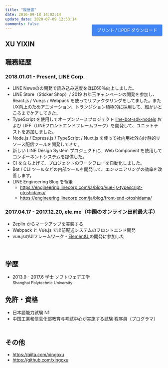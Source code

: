 ```yaml
---
title: "履歴書"
date: 2016-09-18 14:02:14
update_date: 2020-07-09 12:53:14
comments: false
---
```


<button id="print" onclick="print();ga('send','event','click','resumeDownload')">プリント / PDF ダウンロード </button>

## XU YIXIN

## 職務経歴

### 2018.01.01 - Present, LINE Corp.
- LINE Newsのの開発で読み込み速度をほぼ60％向上しました。
- LINE Store（Sticker Shop）/ 2019 お年玉キャンペーンの開発を参加し、React.js / Vue.js / Webpack を使ってリファクタリングをしてました。またUX向上のためアニメーション、トランジション積極的に採用して、細かいところまでケアしてきた。
- TypeScript を使用してオープンソースプロジェクト [line-bot-sdk-nodejs](https://github.com/line/line-bot-sdk-nodejs) および LIFF（LINEフロントエンドフレームワーク）を開発して、ユニットテストを追加しました。
- Node.js / Express.js / TypeScript / Nuxt.js を使って社内用社外向け静的リソース配信ツールを開発してきた。
- 新しい LINE Design System プロジェクトに、Web Component を使用してコンポーネントシステムを提供した。
- CI を立ち上げて、プロジェクトのワークフローを自動化しました。
- Bot / CLI ツールなどの内部ツールを開発して、エンジニアリングの効率を改善します。
- LINE Engineering Blog を執筆
  - https://engineering.linecorp.com/ja/blog/vue-js-typescript-otoshidama/
  - https://engineering.linecorp.com/ja/blog/front-end-otoshidama/


### 2017.04.17 - 2017.12.20, ele.me（中国のオンライン出前最大手）
- Zeplin からマークアップを実装する
- Webpack と Vue.js で出前配送システムのフロントエンド開発
- vue.jsのUIフレームワーク - [ElementUI](https://element.eleme.io/#/)の開発に参加した

<!-- ### 2016.06.20 - 2017.04.14 030buy.com / rennigou.jp （日本商品代理購入サイト、インターン）
> - canvas2D や CSS や Javascript で活動ページを完成　アニメーション満載
> - php、gulp.js、vue.jsで一緒に業務システムを完成
> - モバイルウェブページの完成、ページにネイティブと通信 -->
　　

## 学歴
- 2013.9 - 2017.6 学士 ソフトウェア工学 <br /><span style="font-size: 90%"> Shanghai Polytechnic University  </span>

## 免許・資格
- 日本語能力試験 N1
- 中国工業和信息化部教育与考試中心が実施する試験 程序員（プログラマ）
　　

## その他

- https://qiita.com/xingoxu
- https://github.com/xingoxu

<!-- ## その他の個人作品
> [Canvas Contribution](https://github.com/xingoxu/canvas-contribution) - **Canvas2D / ES2015 / NPMpackage**
> [PS4 Wallpaper Helper](http://works.xingoxu.com/ps4helper/) - **Electron/Express.js/socket.io**
> [代理購入サイト価格比較ツール（中国語のみ）](http://works.xingoxu.com/buy-calc/) - **React.js**
> [ブログ](https://blog.xingoxu.com/ja/) - **HTML/CSS/JS**
> もっと \>\>　[作品](http://works.xingoxu.com/) -->


<style markdown="0">
  #print {
    float: right;
    margin-top: -34px;
    background: rgb(65, 132, 243);
    color: #FFF;
    border: 0;
    outline: 0;
    padding: 0 16px;
    border-radius: 2px;
    font-size: 14px;
    line-height: 36px;
    cursor: pointer;
    transition: .3s all ease;
    box-shadow: 0 2px 2px 0 rgba(0,0,0,.14), 0 1px 5px 0 rgba(0,0,0,.12), 0 3px 1px -2px rgba(0,0,0,.2);    
  }
  #print:hover {
    background: rgba(65, 132, 243,.8);
  }
  #print:focus {
    background: #3a78de;
  }
  #print:active {
    background: #3264b7;
    box-shadow: 0 8px 10px 1px rgba(0,0,0,.14), 0 3px 14px 2px rgba(0,0,0,.12), 0 5px 5px -3px rgba(0,0,0,.4);
  }
  @media print {
    #comments, #footer,.article-share,.right-col,#print {
      display: none;
    }
    #container .mid-col {
      right: 0;
    }
    .article {
      margin: 0;
      padding: 0;
      box-shadow: none;
    }
    .article-title {
      margin-bottom: 0;
    }
    .article-entry {
      margin-top: 10px;
    }
    #XU-YIXIN {
      margin-top: 0;
    }
    body {
      background: #FFF;
      font-size: 14px;
    }
  }
</style>